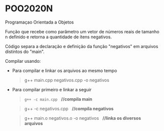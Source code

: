# POO2020N
Programaçao Orientada a Objetos

Função que recebe como parâmetro um vetor de números reais de tamanho n definido e retorna a quantidade de ítens negativos.

Código separa a declaração e definição da função "negativos" em arquivos distintos do "main".

Compilar usando:

- Para compilar e linkar os arquivos ao mesmo tempo
     > g++ main.cpp negativos.cpp -o negativos  


- Para compilar primeiro e linkar a seguir

     > `g++ -c main.cpp` &nbsp; **//compila main**

     > g++ -c negativos.cpp &nbsp; **//compila negativos**

     > g++ main.o negativos.o -o negativos &nbsp; **//linka os diversos arquivos**

